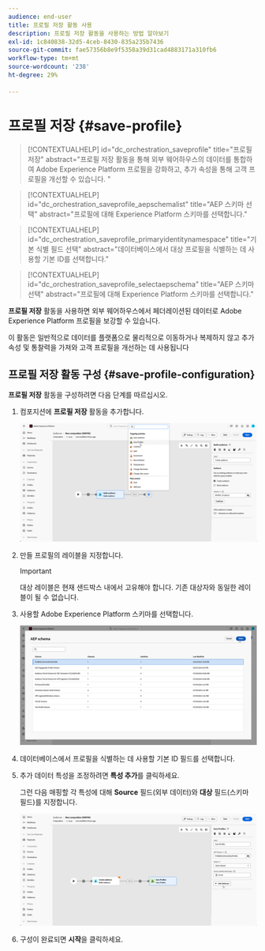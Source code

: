 ```yaml
---
audience: end-user
title: 프로필 저장 활동 사용
description: 프로필 저장 활동을 사용하는 방법 알아보기
exl-id: 1c840838-32d5-4ceb-8430-835a235b7436
source-git-commit: fae57356b8e9f5358a39d31cad4883171a310fb6
workflow-type: tm+mt
source-wordcount: '238'
ht-degree: 29%

---
```


# 프로필 저장 {#save-profile}

>[!CONTEXTUALHELP]
>id="dc_orchestration_saveprofile"
>title="프로필 저장"
>abstract="프로필 저장 활동을 통해 외부 웨어하우스의 데이터를 통합하여 Adobe Experience Platform 프로필을 강화하고, 추가 속성을 통해 고객 프로필을 개선할 수 있습니다. "

>[!CONTEXTUALHELP]
>id="dc_orchestration_saveprofile_aepschemalist"
>title="AEP 스키마 선택"
>abstract="프로필에 대해 Experience Platform 스키마를 선택합니다."

>[!CONTEXTUALHELP]
>id="dc_orchestration_saveprofile_primaryidentitynamespace"
>title="기본 식별 필드 선택"
>abstract="데이터베이스에서 대상 프로필을 식별하는 데 사용할 기본 ID를 선택합니다."

>[!CONTEXTUALHELP]
>id="dc_orchestration_saveprofile_selectaepschema"
>title="AEP 스키마 선택"
>abstract="프로필에 대해 Experience Platform 스키마를 선택합니다."

**프로필 저장** 활동을 사용하면 외부 웨어하우스에서 페더레이션된 데이터로 Adobe Experience Platform 프로필을 보강할 수 있습니다.

이 활동은 일반적으로 데이터를 플랫폼으로 물리적으로 이동하거나 복제하지 않고 추가 속성 및 통찰력을 가져와 고객 프로필을 개선하는 데 사용됩니다

## 프로필 저장 활동 구성 {#save-profile-configuration}

**프로필 저장** 활동을 구성하려면 다음 단계를 따르십시오.

1. 컴포지션에 **프로필 저장** 활동을 추가합니다.

   ![](../assets/save-profile.png)

1. 만들 프로필의 레이블을 지정합니다.

   >[!IMPORTANT]
   >
   >대상 레이블은 현재 샌드박스 내에서 고유해야 합니다. 기존 대상자와 동일한 레이블이 될 수 없습니다.

1. 사용할 Adobe Experience Platform 스키마를 선택합니다.

   ![](../assets/save-profile-2.png)

1. 데이터베이스에서 프로필을 식별하는 데 사용할 기본 ID 필드를 선택합니다.

1. 추가 데이터 특성을 조정하려면 **특성 추가**&#x200B;를 클릭하세요.

   그런 다음 매핑할 각 특성에 대해 **Source** 필드(외부 데이터)와 **대상** 필드(스키마 필드)를 지정합니다.

   ![](../assets/save-profile-3.png)

1. 구성이 완료되면 **시작**&#x200B;을 클릭하세요.
